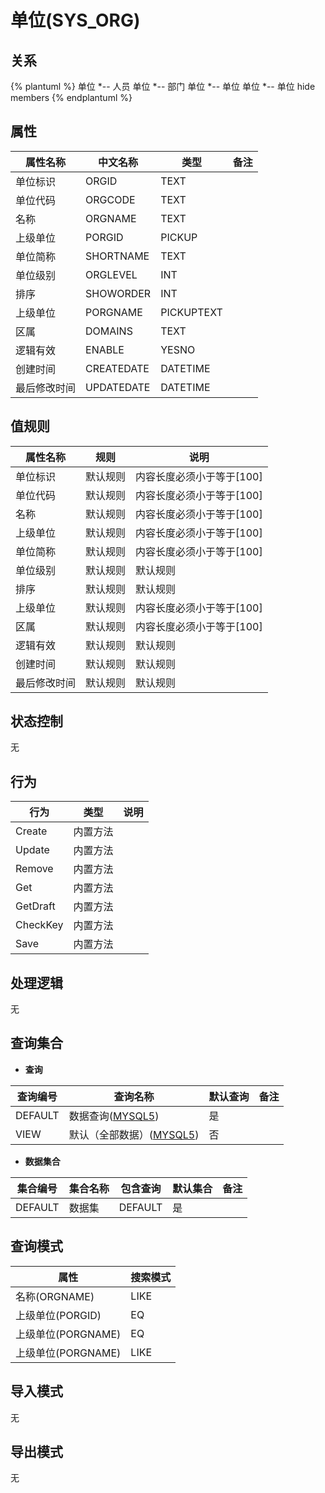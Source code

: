# 单位(SYS_ORG)

  

## 关系
{% plantuml %}
单位 *-- 人员 
单位 *-- 部门 
单位 *-- 单位 
单位 *-- 单位 
hide members
{% endplantuml %}

## 属性

| 属性名称        |    中文名称    | 类型     |  备注  |
| --------   |------------| -----   |  -------- | 
|单位标识|ORGID|TEXT|&nbsp;|
|单位代码|ORGCODE|TEXT|&nbsp;|
|名称|ORGNAME|TEXT|&nbsp;|
|上级单位|PORGID|PICKUP|&nbsp;|
|单位简称|SHORTNAME|TEXT|&nbsp;|
|单位级别|ORGLEVEL|INT|&nbsp;|
|排序|SHOWORDER|INT|&nbsp;|
|上级单位|PORGNAME|PICKUPTEXT|&nbsp;|
|区属|DOMAINS|TEXT|&nbsp;|
|逻辑有效|ENABLE|YESNO|&nbsp;|
|创建时间|CREATEDATE|DATETIME|&nbsp;|
|最后修改时间|UPDATEDATE|DATETIME|&nbsp;|

## 值规则
| 属性名称    | 规则    |  说明  |
| --------   |------------| ----- | 
|单位标识|默认规则|内容长度必须小于等于[100]|
|单位代码|默认规则|内容长度必须小于等于[100]|
|名称|默认规则|内容长度必须小于等于[100]|
|上级单位|默认规则|内容长度必须小于等于[100]|
|单位简称|默认规则|内容长度必须小于等于[100]|
|单位级别|默认规则|默认规则|
|排序|默认规则|默认规则|
|上级单位|默认规则|内容长度必须小于等于[100]|
|区属|默认规则|内容长度必须小于等于[100]|
|逻辑有效|默认规则|默认规则|
|创建时间|默认规则|默认规则|
|最后修改时间|默认规则|默认规则|

## 状态控制

无


## 行为
| 行为    | 类型    |  说明  |
| --------   |------------| ----- | 
|Create|内置方法|&nbsp;|
|Update|内置方法|&nbsp;|
|Remove|内置方法|&nbsp;|
|Get|内置方法|&nbsp;|
|GetDraft|内置方法|&nbsp;|
|CheckKey|内置方法|&nbsp;|
|Save|内置方法|&nbsp;|

## 处理逻辑
无

## 查询集合

* **查询**

| 查询编号 | 查询名称       | 默认查询 |   备注|
| --------  | --------   | --------   | ----- |
|DEFAULT|数据查询([MYSQL5](../../appendix/query_MYSQL5.md#SysOrganization_Default))|是|&nbsp;|
|VIEW|默认（全部数据）([MYSQL5](../../appendix/query_MYSQL5.md#SysOrganization_View))|否|&nbsp;|

* **数据集合**

| 集合编号 | 集合名称   |  包含查询  | 默认集合 |   备注|
| --------  | --------   | -------- | --------   | ----- |
|DEFAULT|数据集|DEFAULT|是|&nbsp;|

## 查询模式
| 属性      |    搜索模式     |
| --------   |------------|
|名称(ORGNAME)|LIKE|
|上级单位(PORGID)|EQ|
|上级单位(PORGNAME)|EQ|
|上级单位(PORGNAME)|LIKE|

## 导入模式
无


## 导出模式
无
